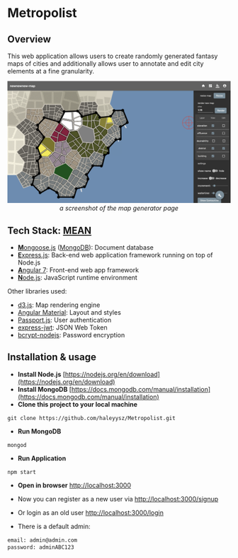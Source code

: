 # Metropolist
## Overview
This web application allows users to create randomly generated fantasy maps of cities and additionally allows user to annotate and edit city elements at a fine granularity.

<p align="center">
  <img src="https://github.com/haleyysz/Metropolist/blob/master/public/assets/images/screenshot-0.png">
  <br>
  <i>a screenshot of the map generator page</i>
</p>

## Tech Stack: [MEAN](https://en.wikipedia.org/wiki/MEAN_(software_bundle))
* [**M**ongoose.js](http://www.mongoosejs.com) ([MongoDB](https://www.mongodb.com)): Document database
* [**E**xpress.js](http://expressjs.com): Back-end web application framework running on top of Node.js
* [**A**ngular 7](https://angular.io): Front-end web app framework
* [**N**ode.js](https://nodejs.org): JavaScript runtime environment

Other libraries used:
* [d3.js](https://github.com/d3/d3): Map rendering engine
* [Angular Material](https://material.angular.io): Layout and styles
* [Passport.js](http://www.passportjs.org): User authentication
* [express-jwt](https://github.com/auth0/express-jwt): JSON Web Token
* [bcrypt-nodejs](https://www.npmjs.com/package/bcrypt-nodejs): Password encryption

## Installation & usage
* **Install Node.js**  [https://nodejs.org/en/download](https://nodejs.org/en/download)
* **Install MongoDB**  [https://docs.mongodb.com/manual/installation](https://docs.mongodb.com/manual/installation)
* **Clone this project to your local machine**
```
git clone https://github.com/haleyysz/Metropolist.git
```
* **Run MongoDB**
```
mongod
```
* **Run Application**
```
npm start
```
* **Open in browser** 
[http://localhost:3000](http://localhost:3000)

* Now you can register as a new user via [http://localhost:3000/signup](http://localhost:3000/signup)
* Or login as an old user [http://localhost:3000/login](http://localhost:3000/login) <br>

* There is a default admin:
```
email: admin@admin.com
password: adminABC123
```
